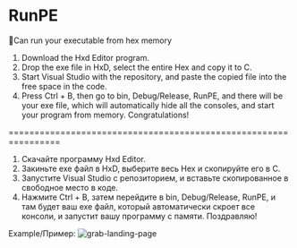 # RunPE
👻Can run your executable from hex memory

1. Download the Hxd Editor program.
2. Drop the exe file in HxD, select the entire Hex and copy it to C.
3. Start Visual Studio with the repository, and paste the copied file into the free space in the code.
4. Press Ctrl + B, then go to bin, Debug/Release, RunPE, and there will be your exe file, which will automatically hide all the consoles, and start your program from memory. Congratulations!

================================================================

1. Скачайте программу Hxd Editor.
2. Закиньте exe файл в HxD, выберите весь Hex и скопируйте его в C.
3. Запустите Visual Studio с репозиторием, и вставьте скопированное в свободное место в коде.
4. Нажмите Ctrl + B, затем перейдите в bin, Debug/Release, RunPE, и там будет ваш exe файл, который автоматически скроет все консоли, и запустит вашу программу с памяти. Поздравляю!

Example/Пример: 
![grab-landing-page](https://media.giphy.com/media/KchTU6NwoAuLob5Id5/giphy.gif)



